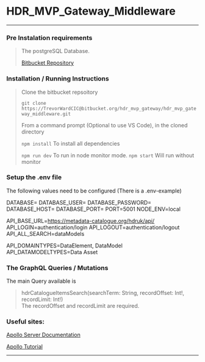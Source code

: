 # HDR_MVP_Gateway_Middleware

---

### Pre Instalation requirements

> The postgreSQL Database.
>
> [Bitbucket Repository](https://bitbucket.org/hdr_mvp_gateway/hdr_gateway_postgresql_db)

### Installation / Running Instructions

> Clone the bitbucket repsoitory
>
> `git clone https://TrevorWardCIC@bitbucket.org/hdr_mvp_gateway/hdr_mvp_gateway_middleware.git`
>
> From a command prompt (Optional to use VS Code), in the cloned directory
>
> `npm install` To install all dependencies
>
> `npm run dev` To run in node monitor mode. `npm start` Will run without monitor

### Setup the .env file

The following values need to be configured (There is a .env-example)

DATABASE=
DATABASE_USER=
DATABASE_PASSWORD=
DATABASE_HOST=
DATABASE_PORT=
PORT=5001
NODE_ENV=local

API_BASE_URL=https://metadata-catalogue.org/hdruk/api/
API_LOGIN=authentication/login
API_LOGOUT=authentication/logout
API_ALL_SEARCH=dataModels

API_DOMAINTYPES=DataElement, DataModel
API_DATAMODELTYPES=Data Asset

### The GraphQL Queries / Mutations

The main Query available is

> hdrCatalogueItemsSearch(searchTerm: String, recordOffset: Int!, recordLimit: Int!)  
> The recordOffset and recordLimit are required.

### Useful sites:

[Apollo Server Documentation](https://www.apollographql.com/docs/apollo-server/)

[Apollo Tutorial](https://www.apollographql.com/docs/tutorial/)

---

```

```
